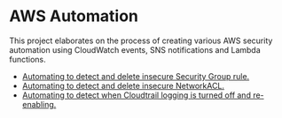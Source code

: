 # AWS Automation

This project elaborates on the process of creating various AWS security automation using CloudWatch events, SNS notifications and Lambda functions.

- [Automating to detect and delete insecure Security Group rule.](https://github.com/chait408/aws-automation/blob/master/Detect-and-delete-insecure-Security-Group-rule-using-CloudWatch-and-Lambda-function.md)
- [Automating to detect and delete insecure NetworkACL.](https://gitlab.com/chait408/detect-and-delete-insecure-networkacl-entry-using-cloudwatch-and-lambda-function.)
- [Automating to detect when Cloudtrail logging is turned off and re-enabling.](https://gitlab.com/chait408/cloudtrailloggingoff)
